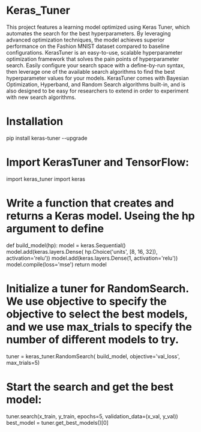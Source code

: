 # Keras_Tuner
This project features a  learning model optimized using Keras Tuner, which automates the search for the best hyperparameters. By leveraging advanced optimization techniques, the model achieves superior performance on the Fashion MNIST dataset compared to baseline configurations.
KerasTuner is an easy-to-use, scalable hyperparameter optimization framework that solves the pain points of hyperparameter search. Easily configure your search space with a define-by-run syntax, then leverage one of the available search algorithms to find the best hyperparameter values for your models. KerasTuner comes with Bayesian Optimization, Hyperband, and Random Search algorithms built-in, and is also designed to be easy for researchers to extend in order to experiment with new search algorithms.

# Installation
pip install keras-tuner --upgrade

# Import KerasTuner and TensorFlow:

import keras_tuner
import keras

# Write a function that creates and returns a Keras model. Useing the hp argument to define

def build_model(hp):
  model = keras.Sequential()
  model.add(keras.layers.Dense(
      hp.Choice('units', [8, 16, 32]),
      activation='relu'))
  model.add(keras.layers.Dense(1, activation='relu'))
  model.compile(loss='mse')
  return model
  
# Initialize a tuner for RandomSearch. We use objective to specify the objective to select the best models, and we use max_trials to specify the number of different models to try.

tuner = keras_tuner.RandomSearch(
    build_model,
    objective='val_loss',
    max_trials=5)
    
# Start the search and get the best model:

tuner.search(x_train, y_train, epochs=5, validation_data=(x_val, y_val))
best_model = tuner.get_best_models()[0]
